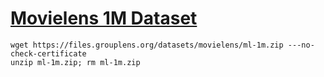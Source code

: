 # [Movielens 1M Dataset](https://grouplens.org/datasets/movielens/1m/)

```
wget https://files.grouplens.org/datasets/movielens/ml-1m.zip ---no-check-certificate
unzip ml-1m.zip; rm ml-1m.zip
```
